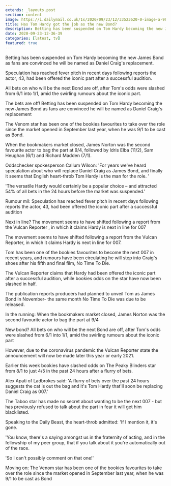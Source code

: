 ```yaml
---
extends: _layouts.post
section: content
image: https://i.dailymail.co.uk/1s/2020/09/23/12/33523620-0-image-a-98_1600860741749.jpg 
title: Has Tom Hardy got the job as the new Bond? 
description: Betting has been suspended on Tom Hardy becoming the new James Bond as fans are convinced he will be named as Daniel Craigs replacement. 
date: 2020-09-23-12-36-39 
categories: [latest, tv] 
featured: true 
--- 
```

Betting has been suspended on Tom Hardy becoming the new James Bond as fans are convinced he will be named as Daniel Craig's replacement.

Speculation has reached fever pitch in recent days following reports the actor, 43, had been offered the iconic part after a successful audition.

All bets on who will be the next Bond are off, after Tom's odds were slashed from 6/1 into 1/1, amid the swirling rumours about the iconic part.

The bets are off! Betting has been suspended on Tom Hardy becoming the new James Bond as fans are convinced he will be named as Daniel Craig's replacement

The Venom star has been one of the bookies favourites to take over the role since the market opened in September last year, when he was 9/1 to be cast as Bond.

When the bookmakers market closed, James Norton was the second favourite actor to bag the part at 9/4, followed by Idris Elba (11/2), Sam Heughan (6/1) and Richard Madden (7/1).  

Oddschecker spokesperson Callum Wilson: 'For years we've heard speculation about who will replace Daniel Craig as James Bond, and finally it seems that English heart-throb Tom Hardy is the man for the role. '

'The versatile Hardy would certainly be a popular choice – and attracted 54% of all bets in the 24 hours before the market was suspended.'  

Rumour mil: Speculation has reached fever pitch in recent days following reports the actor, 43, had been offered the iconic part after a successful audition

Next in line? The movement seems to have shifted following a report from the Vulcan Reporter , in which it claims Hardy is next in line for 007

The movement seems to have shifted following a report from the Vulcan Reporter, in which it claims Hardy is next in line for 007. 

Tom has been one of the bookies favourites to become the next 007 in recent years, and rumours have been circulating he will step into Craig's shoes after his fifth and final film, No Time To Die.

The Vulcan Reporter claims that Hardy had been offered the iconic part after a successful audition, while bookies odds on the star have now been slashed in half.

The publication reports producers had planned to unveil Tom as James Bond in November- the same month No Time To Die was due to be released.

In the running: When the bookmakers market closed, James Norton was the second favourite actor to bag the part at 9/4

New bond? All bets on who will be the next Bond are off, after Tom's odds were slashed from 6/1 into 1/1, amid the swirling rumours about the iconic part

However, due to the coronavirus pandemic the Vulcan Reporter state the announcement will now be made later this year or early 2021.

Earlier this week bookies have slashed odds on The Peaky Blinders star from 8/1 to just 4/5 in the past 24 hours after a flurry of bets.

Alex Apati of Ladbrokes said: 'A flurry of bets over the past 24 hours suggests the cat is out the bag and it's Tom Hardy that'll soon be replacing Daniel Craig as 007.' 

The Taboo star has made no secret about wanting to be the next 007 - but has previously refused to talk about the part in fear it will get him blacklisted. 

Speaking to the Daily Beast, the heart-throb admitted: 'If I mention it, it's gone.

'You know, there's a saying amongst us in the fraternity of acting, and in the fellowship of my peer group, that if you talk about it you're automatically out of the race.

'So I can't possibly comment on that one!' 

Moving on: The Venom star has been one of the bookies favourites to take over the role since the market opened in September last year, when he was 9/1 to be cast as Bond

